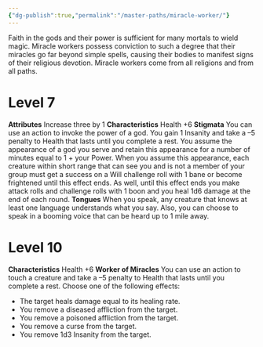 ```yaml
---
{"dg-publish":true,"permalink":"/master-paths/miracle-worker/"}
---
```


Faith in the gods and their power is sufficient for many mortals to wield magic. Miracle workers possess conviction to such a degree that their miracles go far beyond simple spells, causing their bodies to manifest signs of their religious devotion. Miracle workers come from all religions and from all paths.
# Level 7
**Attributes** Increase three by 1
**Characteristics** Health +6
**Stigmata** You can use an action to invoke the power of a god. You gain 1 Insanity and take a –5 penalty to Health that lasts until you complete a rest. You assume the appearance of a god you serve and retain this appearance for a number of minutes equal to 1 + your Power. When you assume this appearance, each creature within short range that can see you and is not a member of your group must get a success on a Will challenge roll with 1 bane or become frightened until this effect ends.
As well, until this effect ends you make attack rolls and challenge rolls with 1 boon and you heal 1d6 damage at the end of each round.
**Tongues** When you speak, any creature that knows at least one language understands what you say. Also, you can choose to speak in a booming voice that can be heard up to 1 mile away.
# Level 10
**Characteristics** Health +6
**Worker of Miracles** You can use an action to touch a creature and take a –5 penalty to Health that lasts until you complete a rest. Choose one of the following effects:
- The target heals damage equal to its healing rate.
- You remove a diseased affliction from the target.
- You remove a poisoned affliction from the target.
- You remove a curse from the target.
- You remove 1d3 Insanity from the target.